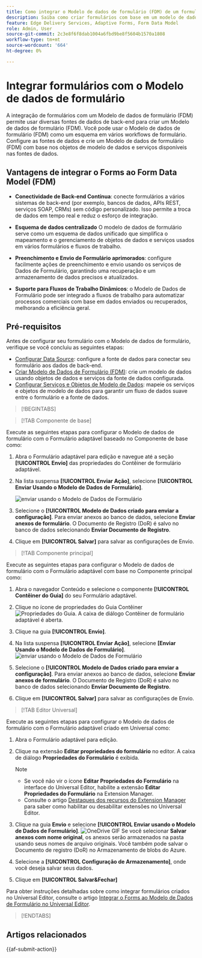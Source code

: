 ```yaml
---
title: Como integrar o Modelo de dados de formulário (FDM) de um formulário com o Formulário adaptável?
description: Saiba como criar formulários com base em um modelo de dados de formulário (FDM). Gere e edite dados de amostra para objetos de modelo de dados no FDM.
feature: Edge Delivery Services, Adaptive Forms, Form Data Model
role: Admin, User
source-git-commit: 2c3e8f6f8dab1004a6fbd9be8f5604b1570a1808
workflow-type: tm+mt
source-wordcount: '664'
ht-degree: 0%

---
```


# Integrar formulários com o Modelo de dados de formulário

A integração de formulários com um Modelo de dados de formulário (FDM) permite usar diversas fontes de dados de back-end para criar um Modelo de dados de formulário (FDM). Você pode usar o Modelo de dados de formulário (FDM) como um esquema em vários workflows de formulário. Configure as fontes de dados e crie um Modelo de dados de formulário (FDM) com base nos objetos de modelo de dados e serviços disponíveis nas fontes de dados.

## Vantagens de integrar o Forms ao Form Data Model (FDM)

* **Conectividade de Back-end Contínua**: conecte formulários a vários sistemas de back-end (por exemplo, bancos de dados, APIs REST, serviços SOAP, CRMs) sem código personalizado. Isso permite a troca de dados em tempo real e reduz o esforço de integração.
* **Esquema de dados centralizado** O modelo de dados de formulário serve como um esquema de dados unificado que simplifica o mapeamento e o gerenciamento de objetos de dados e serviços usados em vários formulários e fluxos de trabalho.

* **Preenchimento e Envio de Formulário aprimorados**: configure facilmente ações de preenchimento e envio usando os serviços de Dados de Formulário, garantindo uma recuperação e um armazenamento de dados precisos e atualizados.

* **Suporte para Fluxos de Trabalho Dinâmicos**: o Modelo de Dados de Formulário pode ser integrado a fluxos de trabalho para automatizar processos comerciais com base em dados enviados ou recuperados, melhorando a eficiência geral.

## Pré-requisitos

Antes de configurar seu formulário com o Modelo de dados de formulário, verifique se você concluiu as seguintes etapas:

* [Configurar Data Source](/help/forms/configure-data-sources.md): configure a fonte de dados para conectar seu formulário aos dados de back-end.
* [Criar Modelo de Dados de Formulário (FDM)](/help/forms/create-form-data-models.md): crie um modelo de dados usando objetos de dados e serviços da fonte de dados configurada.
* [Configurar Serviços e Objetos de Modelo de Dados](/help/forms/work-with-form-data-model.md): mapeie os serviços e objetos de modelo de dados para garantir um fluxo de dados suave entre o formulário e a fonte de dados.

>[!BEGINTABS]

>[!TAB Componente de base]

Execute as seguintes etapas para configurar o Modelo de dados de formulário com o Formulário adaptável baseado no Componente de base como:

1. Abra o Formulário adaptável para edição e navegue até a seção **[!UICONTROL Envio]** das propriedades do Contêiner de formulário adaptável.
1. Na lista suspensa **[!UICONTROL Enviar Ação]**, selecione **[!UICONTROL Enviar Usando o Modelo de Dados de Formulário]**.

   ![enviar usando o Modelo de Dados de Formulário](/help/forms/assets/submit-uisng-fdm-fc.png)

1. Selecione o **[!UICONTROL Modelo de Dados criado para enviar a configuração]**.
Para enviar anexos ao banco de dados, selecione **Enviar anexos de formulário**. O Documento de Registro (DoR) é salvo no banco de dados selecionando **Enviar Documento de Registro**.
1. Clique em **[!UICONTROL Salvar]** para salvar as configurações de Envio.

>[!TAB Componente principal]

Execute as seguintes etapas para configurar o Modelo de dados de formulário com o Formulário adaptável com base no Componente principal como:

1. Abra o navegador Conteúdo e selecione o componente **[!UICONTROL Contêiner do Guia]** do seu Formulário adaptável.
1. Clique no ícone de propriedades do Guia Contêiner ![Propriedades do Guia](/help/forms/assets/configure-icon.svg). A caixa de diálogo Contêiner de formulário adaptável é aberta.
1. Clique na guia **[!UICONTROL Envio]**.
1. Na lista suspensa **[!UICONTROL Enviar Ação]**, selecione **[Enviar Usando o Modelo de Dados de Formulário]**.
   ![enviar usando o Modelo de Dados de Formulário](/help/forms/assets/submit-uisng-fdm-cc.png)

1. Selecione o **[!UICONTROL Modelo de Dados criado para enviar a configuração]**.
Para enviar anexos ao banco de dados, selecione **Enviar anexos de formulário**. O Documento de Registro (DoR) é salvo no banco de dados selecionando **Enviar Documento de Registro**.
1. Clique em **[!UICONTROL Salvar]** para salvar as configurações de Envio.

>[!TAB Editor Universal]

Execute as seguintes etapas para configurar o Modelo de dados de formulário com o Formulário adaptável criado em Universal como:

1. Abra o Formulário adaptável para edição.
1. Clique na extensão **Editar propriedades do formulário** no editor.
A caixa de diálogo **Propriedades do Formulário** é exibida.

   >[!NOTE]
   >
   > * Se você não vir o ícone **Editar Propriedades do Formulário** na interface do Universal Editor, habilite a extensão **Editar Propriedades do Formulário** na Extension Manager.
   > * Consulte o artigo [Destaques dos recursos do Extension Manager](https://developer.adobe.com/uix/docs/extension-manager/feature-highlights/#enablingdisabling-extensions) para saber como habilitar ou desabilitar extensões no Universal Editor.
1. Clique na guia **Envio** e selecione **[!UICONTROL Enviar usando o Modelo de Dados de Formulário]**.
   ![OneDrive GIF](/help/forms/assets/submit-uisng-fdm-ue.png)
Se você selecionar **Salvar anexos com nome original**, os anexos serão armazenados na pasta usando seus nomes de arquivo originais. Você também pode salvar o Documento de registro (DoR) no Armazenamento de blobs do Azure.
1. Selecione a **[!UICONTROL Configuração de Armazenamento]**, onde você deseja salvar seus dados.
1. Clique em **[!UICONTROL Salvar&amp;Fechar]**

Para obter instruções detalhadas sobre como integrar formulários criados no Universal Editor, consulte o artigo [Integrar o Forms ao Modelo de Dados de Formulário no Universal Editor](/help/edge/docs/forms/universal-editor/integrate-forms-with-data-source.md).

>[!ENDTABS]

## Artigos relacionados

{{af-submit-action}}
